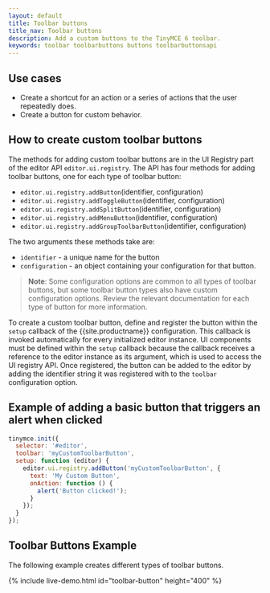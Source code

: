 ```yaml
---
layout: default
title: Toolbar buttons
title_nav: Toolbar buttons
description: Add a custom buttons to the TinyMCE 6 toolbar.
keywords: toolbar toolbarbuttons buttons toolbarbuttonsapi
---
```


## Use cases

* Create a shortcut for an action or a series of actions that the user repeatedly does.
* Create a button for custom behavior.

## How to create custom toolbar buttons

The methods for adding custom toolbar buttons are in the UI Registry part of the editor API `editor.ui.registry`. The API has four methods for adding toolbar buttons, one for each type of toolbar button:

* `editor.ui.registry.addButton`(identifier, configuration)
* `editor.ui.registry.addToggleButton`(identifier, configuration)
* `editor.ui.registry.addSplitButton`(identifier, configuration)
* `editor.ui.registry.addMenuButton`(identifier, configuration)
* `editor.ui.registry.addGroupToolbarButton`(identifier, configuration)

The two arguments these methods take are:

* `identifier` - a unique name for the button
* `configuration` - an object containing your configuration for that button.

> **Note**: Some configuration options are common to all types of toolbar buttons, but some toolbar button types also have custom configuration options. Review the relevant documentation for each type of button for more information.

To create a custom toolbar button, define and register the button within the `setup` callback of the {{site.productname}} configuration. This callback is invoked automatically for every initialized editor instance. UI components must be defined within the `setup` callback because the callback receives a reference to the editor instance as its argument, which is used to access the UI registry API. Once registered, the button can be added to the editor by adding the identifier string it was registered with to the `toolbar` configuration option.

## Example of adding a basic button that triggers an alert when clicked

```js
tinymce.init({
  selector: '#editor',
  toolbar: 'myCustomToolbarButton',
  setup: function (editor) {
    editor.ui.registry.addButton('myCustomToolbarButton', {
      text: 'My Custom Button',
      onAction: function () {
        alert('Button clicked!');
      }
    });
  }
});
```

## Toolbar Buttons Example

The following example creates different types of toolbar buttons.

{% include live-demo.html id="toolbar-button" height="400" %}

